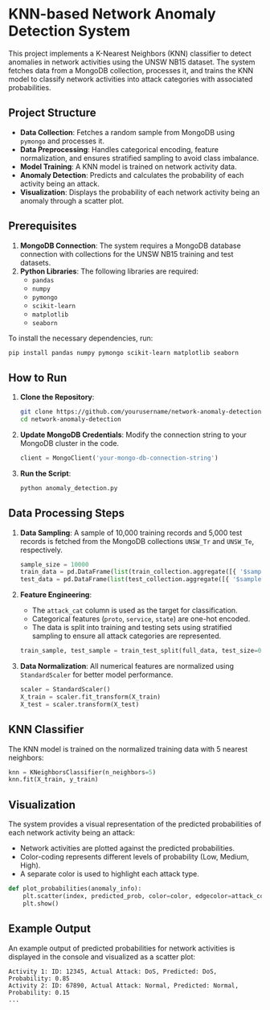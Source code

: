 # KNN-based Network Anomaly Detection System

This project implements a K-Nearest Neighbors (KNN) classifier to detect anomalies in network activities using the UNSW NB15 dataset. The system fetches data from a MongoDB collection, processes it, and trains the KNN model to classify network activities into attack categories with associated probabilities.

## Project Structure

- **Data Collection**: Fetches a random sample from MongoDB using `pymongo` and processes it.
- **Data Preprocessing**: Handles categorical encoding, feature normalization, and ensures stratified sampling to avoid class imbalance.
- **Model Training**: A KNN model is trained on network activity data.
- **Anomaly Detection**: Predicts and calculates the probability of each activity being an attack.
- **Visualization**: Displays the probability of each network activity being an anomaly through a scatter plot.

## Prerequisites

1. **MongoDB Connection**: The system requires a MongoDB database connection with collections for the UNSW NB15 training and test datasets.
2. **Python Libraries**: The following libraries are required:
   - `pandas`
   - `numpy`
   - `pymongo`
   - `scikit-learn`
   - `matplotlib`
   - `seaborn`

To install the necessary dependencies, run:
```bash
pip install pandas numpy pymongo scikit-learn matplotlib seaborn
```

## How to Run

1. **Clone the Repository**:
   ```bash
   git clone https://github.com/yourusername/network-anomaly-detection.git
   cd network-anomaly-detection
   ```

2. **Update MongoDB Credentials**: Modify the connection string to your MongoDB cluster in the code.
   ```python
   client = MongoClient('your-mongo-db-connection-string')
   ```

3. **Run the Script**:
   ```bash
   python anomaly_detection.py
   ```

## Data Processing Steps

1. **Data Sampling**: 
   A sample of 10,000 training records and 5,000 test records is fetched from the MongoDB collections `UNSW_Tr` and `UNSW_Te`, respectively.
   ```python
   sample_size = 10000
   train_data = pd.DataFrame(list(train_collection.aggregate([{ '$sample': { 'size': sample_size } }])))
   test_data = pd.DataFrame(list(test_collection.aggregate([{ '$sample': { 'size': sample_size // 2 } }])))
   ```

2. **Feature Engineering**:
   - The `attack_cat` column is used as the target for classification.
   - Categorical features (`proto`, `service`, `state`) are one-hot encoded.
   - The data is split into training and testing sets using stratified sampling to ensure all attack categories are represented.
   ```python
   train_sample, test_sample = train_test_split(full_data, test_size=0.2, stratify=full_data['attack_cat'], random_state=42)
   ```

3. **Data Normalization**:
   All numerical features are normalized using `StandardScaler` for better model performance.
   ```python
   scaler = StandardScaler()
   X_train = scaler.fit_transform(X_train)
   X_test = scaler.transform(X_test)
   ```

## KNN Classifier

The KNN model is trained on the normalized training data with 5 nearest neighbors:
```python
knn = KNeighborsClassifier(n_neighbors=5)
knn.fit(X_train, y_train)
```

## Visualization

The system provides a visual representation of the predicted probabilities of each network activity being an attack:
- Network activities are plotted against the predicted probabilities.
- Color-coding represents different levels of probability (Low, Medium, High).
- A separate color is used to highlight each attack type.

```python
def plot_probabilities(anomaly_info):
    plt.scatter(index, predicted_prob, color=color, edgecolor=attack_color, label=f'{actual_attack}: ID {record_id}')
    plt.show()
```

## Example Output

An example output of predicted probabilities for network activities is displayed in the console and visualized as a scatter plot:
```
Activity 1: ID: 12345, Actual Attack: DoS, Predicted: DoS, Probability: 0.85
Activity 2: ID: 67890, Actual Attack: Normal, Predicted: Normal, Probability: 0.15
...
```

